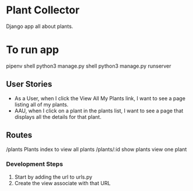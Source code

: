 # Plant Collector
Django app all about plants.

# To run app
pipenv shell
python3 manage.py shell
python3 manage.py runserver

## User Stories
- As a User, when I click the View All My Plants link, I want to see a page listing all of my plants.
- AAU, when I click on a plant in the plants list, I want to see a page that displays all the details for that plant.

## Routes
/plants Plants index to view all plants
/plants/:id show plants view one plant

### Development Steps

1. Start by adding the url to urls.py
2. Create the view associate with that URL